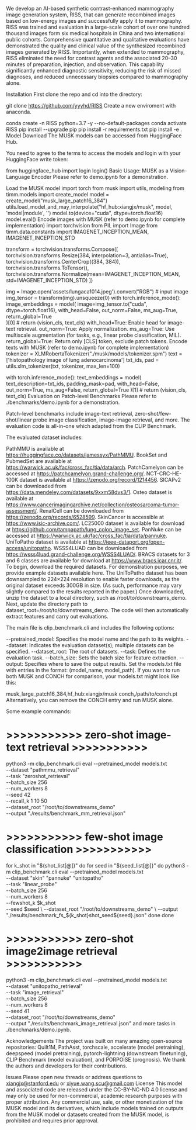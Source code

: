 We develop an AI-based synthetic contrast-enhanced mammography image generation system, RISS, that can generate recombined images based on low-energy images and successfully apply it to mammography. RISS was trained and evaluation in a large-scale cohort of over one hundred thousand images form six medical hospitals in China and two international public cohorts. Comprehensive quantitative and qualitative evaluations have demonstrated the quality and clinical value of the synthesized recombined images generated by RISS. Importantly, when extended to mammography, RISS eliminated the need for contrast agents and the associated 20–30 minutes of preparation, injection, and observation. This capability significantly enhanced diagnostic sensitivity, reducing the risk of missed diagnoses, and reduced unnecessary biopsies compared to mammography alone.


Installation
First clone the repo and cd into the directory:

git clone https://github.com/yyyhd/RISS
Create a new enviroment with anaconda.

conda create -n RISS python=3.7 -y --no-default-packages
conda activate RISS
pip install --upgrade pip
pip install -r requirements.txt
pip install -e .
Model Download
The MUSK models can be accessed from HuggingFace Hub.

You need to agree to the terms to access the models and login with your HuggingFace write token:

from huggingface_hub import login
login(<huggingface write token>)
Basic Usage: MUSK as a Vision-Language Encoder
Please refer to demo.ipynb for a demonstration.

Load the MUSK model
import torch
from musk import utils, modeling
from timm.models import create_model
model = create_model("musk_large_patch16_384")
utils.load_model_and_may_interpolate("hf_hub:xiangjx/musk", model, 'model|module', '')
model.to(device="cuda", dtype=torch.float16)
model.eval()
Encode images with MUSK (refer to demo.ipynb for complete implementation)
import torchvision
from PIL import Image
from timm.data.constants import IMAGENET_INCEPTION_MEAN, IMAGENET_INCEPTION_STD

transform = torchvision.transforms.Compose([
    torchvision.transforms.Resize(384, interpolation=3, antialias=True),
    torchvision.transforms.CenterCrop((384, 384)),
    torchvision.transforms.ToTensor(),
    torchvision.transforms.Normalize(mean=IMAGENET_INCEPTION_MEAN, std=IMAGENET_INCEPTION_STD)
])

img = Image.open('assets/lungaca1014.jpeg').convert("RGB")  # input image
img_tensor = transform(img).unsqueeze(0)
with torch.inference_mode():
    image_embeddings = model(
        image=img_tensor.to("cuda", dtype=torch.float16),
        with_head=False,
        out_norm=False,
        ms_aug=True,
        return_global=True  
        )[0]  # return (vision_cls, text_cls)
with_head=True: Enable head for image-text retrieval.
out_norm=True: Apply normalization.
ms_aug=True: Use multiscale augmentation (for tasks, e.g., linear probe classification, MIL).
return_global=True: Return only [CLS] token, exclude patch tokens.
Encode texts with MUSK (refer to demo.ipynb for complete implementation)
tokenizer = XLMRobertaTokenizer("./musk/models/tokenizer.spm")
text = ['histopathology image of lung adenocarcinoma']
txt_ids, pad = utils.xlm_tokenizer(txt, tokenizer, max_len=100)

with torch.inference_mode():
   text_embeddings = model(
      text_description=txt_ids,
      padding_mask=pad,
      with_head=False, 
      out_norm=True,
      ms_aug=False,
      return_global=True 
   )[1]  # return (vision_cls, text_cls)
Evaluation on Patch-level Benchmarks
Please refer to ./benchmarks/demo.ipynb for a demonstration.

Patch-level benchmarks include image-text retrieval, zero-shot/few-shot/linear probe image classification, image-image retrieval, and more. The evaluation code is all-in-one which adapted from the CLIP Benchmark.

The evaluated dataset includes:

PathMMU is available at https://huggingface.co/datasets/jamessyx/PathMMU.
BookSet and PubmedSet are available at https://warwick.ac.uk/fac/cross_fac/tia/data/arch.
PatchCamelyon can be accessed at https://patchcamelyon.grand-challenge.org/.
NCT-CRC-HE-100K dataset is available at https://zenodo.org/record/1214456.
SICAPv2 can be downloaded from https://data.mendeley.com/datasets/9xxm58dvs3/1.
Osteo dataset is available at https://www.cancerimagingarchive.net/collection/osteosarcoma-tumor-assessment/.
RenalCell can be downloaded from https://zenodo.org/records/6528599.
SkinCancer is accessible at https://www.isic-archive.com/.
LC25000 dataset is available for download at https://github.com/tampapath/lung_colon_image_set.
PanNuke can be accessed at https://warwick.ac.uk/fac/cross_fac/tia/data/pannuke.
UniToPatho dataset is available at https://ieee-dataport.org/open-access/unitopatho.
WSSS4LUAD can be downloaded from https://wsss4luad.grand-challenge.org/WSSS4LUAD/.
BRACS datasets for 3 and 6 classes are available for download at https://www.bracs.icar.cnr.it/.
To begin, download the required datasets. For demonstration purposes, we provide example datasets available here. The UniToPatho dataset has been downsampled to 224×224 resolution to enable faster downloads, as the original dataset exceeds 300GB in size. (As such, performance may vary slightly compared to the results reported in the paper.) Once downloaded, unzip the dataset to a local directory, such as /root/to/downstreams_demo. Next, update the directory path to dataset_root=/root/to/downstreams_demo. The code will then automatically extract features and carry out evaluations.

The main file is clip_benchmark.cli and includes the following options:

--pretrained_model: Specifies the model name and the path to its weights.
--dataset: Indicates the evaluation dataset(s); multiple datasets can be specified.
--dataset_root: The root of datasets.
--task: Defines the evaluation task.
--batch_size: Sets the batch size for feature extraction.
--output: Specifies where to save the output results.
Set the models.txt file with entries in the format: (model_name, model_path). If you want to run both MUSK and CONCH for comparison, your models.txt might look like this:

musk_large_patch16_384,hf_hub:xiangjx/musk
conch,/path/to/conch.pt
Alternatively, you can remove the CONCH entry and run MUSK alone.

Some example commands:

# >>>>>>>>>>> zero-shot image-text retrieval >>>>>>>>>>> #
 python3 -m clip_benchmark.cli eval --pretrained_model models.txt \
        --dataset   "pathmmu_retrieval"  \
        --task "zeroshot_retrieval" \
        --batch_size 256 \
        --num_workers 8 \
        --seed 42 \
        --recall_k 1 10 50 \
        --dataset_root "/root/to/downstreams_demo" \
        --output "./results/benchmark_mm_retrieval.json"
# >>>>>>>>>>> few-shot image classification >>>>>>>>>>> #
for k_shot in "${shot_list[@]}"
do
  for seed in "${seed_list[@]}"
  do
      python3 -m clip_benchmark.cli eval --pretrained_model models.txt \
          --dataset  "skin" "pannuke" "unitopatho" \
          --task "linear_probe" \
          --batch_size 256 \
          --num_workers 8 \
          --fewshot_k $k_shot \
          --seed $seed \
          --dataset_root "/root/to/downstreams_demo" \
          --output "./results/benchmark_fs_${k_shot}shot_seed${seed}.json"
  done
done
# >>>>>>>>>>> zero-shot image2image retrieval >>>>>>>>>>> #
python3 -m clip_benchmark.cli eval --pretrained_model models.txt \
        --dataset   "unitopatho_retrieval" \
        --task "image_retrieval" \
        --batch_size 256 \
        --num_workers 8 \
        --seed 41 \
        --dataset_root "/root/to/downstreams_demo" \
        --output "./results/benchmark_image_retrieval.json"
and more tasks in ./benchmarks/demo.ipynb.

Acknowledgements
The project was built on many amazing open-source repositories: Quilt1M, PathAsst, torchscale, accelerate (model pretraining), deepspeed (model pretraining), pytorch-lightning (downstream finetuning), CLIP Benchmark (model evaluation), and PORPOISE (prognosis). We thank the authors and developers for their contributions.

Issues
Please open new threads or address questions to xiangjx@stanford.edu or xiyue.wang.scu@gmail.com
License
This model and associated code are released under the CC-BY-NC-ND 4.0 license and may only be used for non-commercial, academic research purposes with proper attribution. Any commercial use, sale, or other monetization of the MUSK model and its derivatives, which include models trained on outputs from the MUSK model or datasets created from the MUSK model, is prohibited and requires prior approval.
